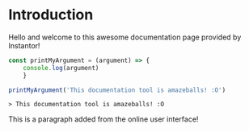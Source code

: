 # Introduction

Hello and welcome to this awesome documentation page provided by Instantor!

```javascript
const printMyArgument = (argument) => {
    console.log(argument)
    }

printMyArgument('This documentation tool is amazeballs! :O')
```

```text
> This documentation tool is amazeballs! :O
```

This is a paragraph added from the online user interface!

